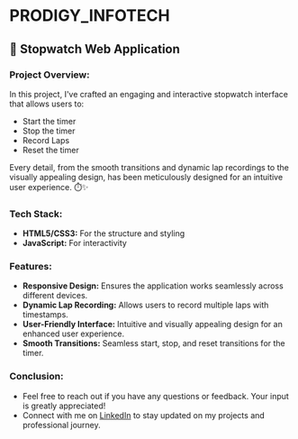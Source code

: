 # PRODIGY_INFOTECH

## 🚀 Stopwatch Web Application

### Project Overview:

In this project, I've crafted an engaging and interactive stopwatch interface that allows users to:

- Start the timer
- Stop the timer
- Record Laps
- Reset the timer

Every detail, from the smooth transitions and dynamic lap recordings to the visually appealing design, has been meticulously designed for an intuitive user experience. ⏱️✨

### Tech Stack:

- **HTML5/CSS3:** For the structure and styling
- **JavaScript:** For interactivity

### Features:

- **Responsive Design:** Ensures the application works seamlessly across different devices.
- **Dynamic Lap Recording:** Allows users to record multiple laps with timestamps.
- **User-Friendly Interface:** Intuitive and visually appealing design for an enhanced user experience.
- **Smooth Transitions:** Seamless start, stop, and reset transitions for the timer.

### Conclusion:

- Feel free to reach out if you have any questions or feedback. Your input is greatly appreciated!
- Connect with me on [LinkedIn](https://linkedin.com/in/megha-joshi-1a138b309) to stay updated on my projects and professional journey.

